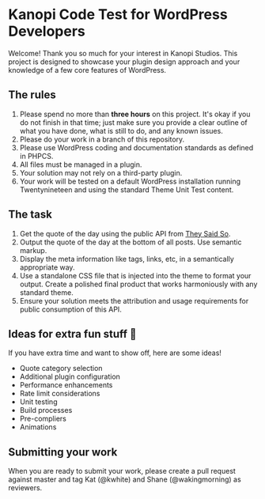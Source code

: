 # Kanopi Code Test for WordPress Developers
Welcome! Thank you so much for your interest in Kanopi Studios. This project is designed to showcase your plugin design approach and your knowledge of a few core features of WordPress.

## The rules
1. Please spend no more than **three hours** on this project. It's okay if you do not finish in that time; just make sure you provide a clear outline of what you have done, what is still to do, and any known issues.
2. Please do your work in a branch of this repository.
3. Please use WordPress coding and documentation standards as defined in PHPCS.
4. All files must be managed in a plugin.
3. Your solution may not rely on a third-party plugin.
4. Your work will be tested on a default WordPress installation running Twentynineteen and using the standard Theme Unit Test content.

## The task
1. Get the quote of the day using the public API from [They Said So](https://theysaidso.com/api/).
3. Output the quote of the day at the bottom of all posts. Use semantic markup.
4. Display the meta information like tags, links, etc, in a semantically appropriate way.
5. Use a standalone CSS file that is injected into the theme to format your output. Create a polished final product that works harmoniously with any standard theme.
6. Ensure your solution meets the attribution and usage requirements for public consumption of this API.

## Ideas for extra fun stuff :tada:
If you have extra time and want to show off, here are some ideas!
* Quote category selection
* Additional plugin configuration
* Performance enhancements
* Rate limit considerations
* Unit testing
* Build processes
* Pre-compliers
* Animations

## Submitting your work
When you are ready to submit your work, please create a pull request against master and tag Kat (@kwhite) and Shane (@wakingmorning) as reviewers.
